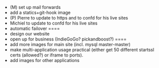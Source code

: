 * (M) set up mail forwards
* add a statics+git-hook image
* (P) Pierre to update to https and to confd for his live sites
* Michiel to update to confd for his live sites
* automatic failover
====
* design our website
* open up for business (IndieGoGo? pickandboost?)
====
* add more images for main site (incl. mysql master-master)
* make multi-application usage practical (either get 50 different startssl certs (allowed?) or iframe to ports).
* add images for other applications
